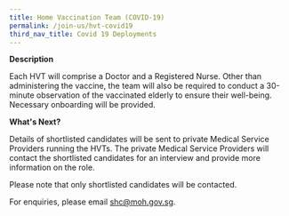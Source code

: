 ```yaml
---
title: Home Vaccination Team (COVID-19)
permalink: /join-us/hvt-covid19
third_nav_title: Covid 19 Deployments
---
```

**Description**

Each HVT will comprise a Doctor and a Registered Nurse. Other than administering the vaccine, the team will also be required to conduct a 30-minute observation of the vaccinated elderly to ensure their well-being. Necessary onboarding will be provided.



**What's Next?**

Details of shortlisted candidates will be sent to private Medical Service Providers running the HVTs. The private Medical Service Providers will contact the shortlisted candidates for an interview and provide more information on the role.

Please note that only shortlisted candidates will be contacted.

For enquiries, please email shc@moh.gov.sg.